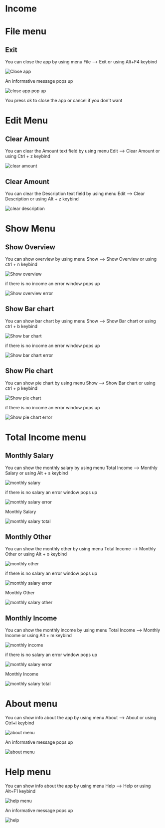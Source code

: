 # Income

# File menu


## Exit

You can close the app by using menu File --> Exit or using Alt+F4 keybind

<p><img src = "File menu/close app.png" title="Close app"></p>

An informative message pops up

<p><img src ="File menu/close app pop up.png" title="close app pop up"/> </p>

You press ok to close the app or cancel if you don't want

# Edit Menu

## Clear Amount

You can clear the Amount text field by using menu Edit --> Clear Amount or using Ctrl + z keybind

<p><img src="Edit menu/clear amount.png" title="clear amount"/></p>


## Clear Amount

You can clear the Description text field by using menu Edit --> Clear Description or using Alt + z keybind

<p><img src="Edit menu/clear description.png" title="clear description"/></p>

# Show Menu

## Show Overview

You can show overview by using menu Show --> Show Overview or using ctrl + n keybind

<p><img src="Show menu/show overview.png" title="Show overview"/></p>

if there is no income an error window pops up

<p><img src="Show menu/show overview error.png" title="Show overview error"/></p>

## Show Bar chart

You can show bar chart by using menu Show --> Show Bar chart or using ctrl + b keybind

<p><img src="Show menu/show bar chart.png" title="Show bar chart"/></p>


if there is no income an error window pops up

<p><img src="Show menu/show bar chart error.png" title="Show bar chart error"/></p>

## Show Pie chart

You can show pie chart by using menu Show --> Show Bar chart or using ctrl + p keybind

<p><img src="Show menu/show pie chart.png" title="Show pie chart"/></p>


if there is no income an error window pops up

<p><img src="Show menu/show pie chart error.png" title="Show pie chart error"/></p>

# Total Income menu

## Monthly Salary

You can show the monthly salary by using menu Total Income --> Monthly Salary or using Alt + s keybind

<p><img src="Total Income/monthly salary.png" title="monthly salary"/></p>

if there is no salary an error window pops up

<p><img src="Total Income/monthly salary error.png" title="monthly salary error"/></p>

Monthly Salary

<p><img src="Total Income/monthly income sal.png" title="monthly salary total"/></p>


## Monthly Other

You can show the monthly other by using menu Total Income --> Monthly Other or using Alt + o keybind

<p><img src="Total Income/monthly other.png" title="monthly other"/></p>

if there is no salary an error window pops up

<p><img src="Total Income/monthly other error.png" title="monthly salary error"/></p>

Monthly Other

<p><img src="Total Income/monthly income ont.png" title="monthly salary other"/></p>


## Monthly Income

You can show the monthly income by using menu Total Income --> Monthly Income or using Alt + m keybind

<p><img src="Total Income/monthly income.png" title="monthly income"/></p>

if there is no salary an error window pops up

<p><img src="Total Income/monthly income error.png" title="monthly salary error"/></p>


Monthly Income

<p><img src="Total Income/monthly salary tot.png" title="monthly salary total"/></p>


# About menu

You can show info about the app by using menu About --> About or using Ctrl+i keybind

<p><img src="About menu/about menu.png" title="about menu"/></p>

An informative message pops up

<p><img src="About menu/about.png" title="about menu"/></p> 

# Help menu

You can show info about the app by using menu Help --> Help or using Alt+F1 keybind

<p><img src="Help menu/help menu.png" title="help menu"/></p>

An informative message pops up

<p><img src="Help menu/help.png" title="help"/></p> 
